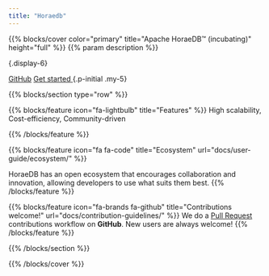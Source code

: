 ```yaml
---
title: "Horaedb"
---
```


{{% blocks/cover color="primary" title="Apache HoraeDB™ (incubating)" height="full" %}}
{{% param description %}}

{.display-6}

<a class="btn btn-lg btn-secondary" href="https://github.com/apache/horaedb">GitHub<i class="fab fa-github ms-2 "></i></a>
<a class="btn btn-lg btn-secondary" href="docs/getting-started/">
Get started<i class="fas fa-arrow-alt-circle-right ms-2"></i>
</a>
{.p-initial .my-5}

<script src="https://www.apachecon.com/event-images/snippet.js"></script>

<a class="acevent" data-format="square" data-event="na2024" data-mode="light" data-style="border: 3px solid red; padding: 10px; background: yellow;"></a>

{{% blocks/section type="row"  %}}

{{% blocks/feature icon="fa-lightbulb" title="Features" %}}
High scalability, Cost-efficiency, Community-driven

{{% /blocks/feature %}}

{{% blocks/feature icon="fa fa-code" title="Ecosystem" url="docs/user-guide/ecosystem/" %}}

HoraeDB has an open ecosystem that encourages collaboration and innovation, allowing developers to use what suits them best.
{{% /blocks/feature %}}

{{% blocks/feature icon="fa-brands fa-github" title="Contributions welcome!" url="docs/contribution-guidelines/" %}}
We do a [Pull Request](https://github.com/apache/horaedb/pulls) contributions workflow on **GitHub**. New users are always welcome!
{{% /blocks/feature %}}

{{% /blocks/section %}}

{{% /blocks/cover %}}
